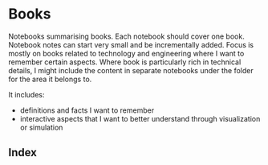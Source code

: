 # Books
Notebooks summarising books. Each notebook should cover one book. Notebook notes can start very small and be incrementally added.
Focus is mostly on books related to technology and engineering where I want to remember certain aspects.
Where book is particularly rich in technical details, I might include the content in separate notebooks under the folder for the area it belongs to.

It includes:
- definitions and facts I want to remember
- interactive aspects that I want to better understand through visualization or simulation

## Index